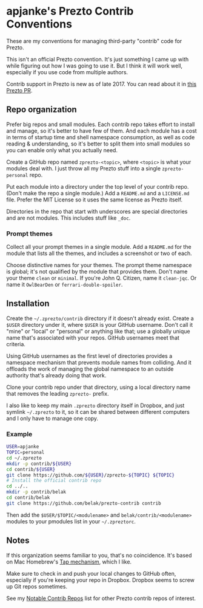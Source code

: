 apjanke's Prezto Contrib Conventions
====================================

These are my conventions for managing third-party "contrib" code for Prezto.

This isn't an official Prezto convention. It's just something I came up with while figuring out how I was going to use it. But I think it will work well, especially if you use code from multiple authors.

Contrib support in Prezto is new as of late 2017. You can read about it in [this Prezto PR](https://github.com/sorin-ionescu/prezto/pull/1458).

##  Repo organization

Prefer big repos and small modules. Each contrib repo takes effort to install and manage, so it's better to have few of them. And each module has a cost in terms of startup time and shell namespace consumption, as well as code reading & understanding, so it's better to split them into small modules so you can enable only what you actually need.

Create a GitHub repo named `zprezto-<topic>`, where `<topic>` is what your modules deal with. I just throw all my Prezto stuff into a single `zprezto-personal` repo.

Put each module into a directory under the top level of your contrib repo. (Don't make the repo a single module.) Add a `README.md` and a `LICENSE.md` file. Prefer the MIT License so it uses the same license as Prezto itself.

Directories in the repo that start with underscores are special directories and are not modules. This includes stuff like `_doc`.

###  Prompt themes

Collect all your prompt themes in a single module. Add a `README.md` for the module that lists all the themes, and includes a screenshot or two of each.

Choose distinctive names for your themes. The prompt theme namespace is global; it's not qualified by the module that provides them. Don't name your theme `clean` or `minimal`. If you're John Q. Citizen, name it `clean-jqc`. Or name it `OwlBearDen` or `ferrari-double-spoiler`.

##  Installation

Create the `~/.zprezto/contrib` directory if it doesn't already exist. Create a `$USER` directory under it, where `$USER` is your GitHub username. Don't call it "mine" or "local" or "personal" or anything like that; use a globally unique name that's associated with your repos. GitHub usernames meet that criteria.

Using GitHub usernames as the first level of directories provides a namespace mechanism that prevents module names from colliding. And it offloads the work of managing the global namespace to an outside authority that's already doing that work.

Clone your contrib repo under that directory, using a local directory name that removes the leading `zprezto-` prefix.

I also like to keep my main `.zprezto` directory itself in Dropbox, and just symlink `~/.zprezto` to it, so it can be shared between different computers and I only have to manage one copy.

###  Example

```sh
USER=apjanke
TOPIC=personal
cd ~/.zprezto
mkdir -p contrib/${USER}
cd contrib/${USER}
git clone https://github.com/${USER}/zprezto-${TOPIC} ${TOPIC}
# Install the official contrib repo
cd ../..
mkdir -p contrib/belak
cd contrib/belak
git clone https://github.com/belak/prezto-contrib contrib
```

Then add the `$USER/$TOPIC/<modulename>` and `belak/contrib/<modulename>` modules to your pmodules list in your `~/.zpreztorc`.

##  Notes

If this organization seems familiar to you, that's no coincidence. It's based on Mac Homebrew's [Tap mechanism](https://docs.brew.sh/Taps), which I like.

Make sure to check in and push your local changes to GitHub often, especially if you're keeping your repo in Dropbox. Dropbox seems to screw up Git repos sometimes.

See my [Notable Contrib Repos](Notable-Contrib-Repos.md) list for other Prezto contrib repos of interest.
